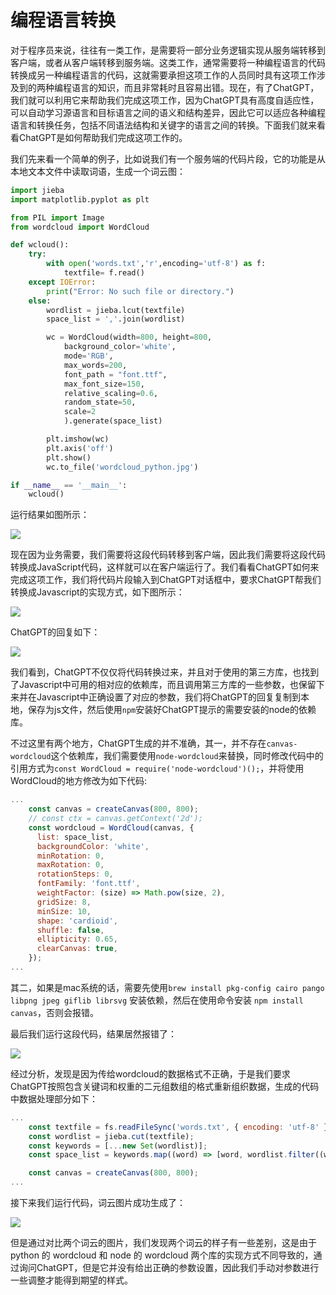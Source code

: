 # 编程语言转换

对于程序员来说，往往有一类工作，是需要将一部分业务逻辑实现从服务端转移到客户端，或者从客户端转移到服务端。这类工作，通常需要将一种编程语言的代码转换成另一种编程语言的代码，这就需要承担这项工作的人员同时具有这项工作涉及到的两种编程语言的知识，而且非常耗时且容易出错。现在，有了ChatGPT，我们就可以利用它来帮助我们完成这项工作，因为ChatGPT具有高度自适应性，可以自动学习源语言和目标语言之间的语义和结构差异，因此它可以适应各种编程语言和转换任务，包括不同语法结构和关键字的语言之间的转换。下面我们就来看看ChatGPT是如何帮助我们完成这项工作的。

我们先来看一个简单的例子，比如说我们有一个服务端的代码片段，它的功能是从本地文本文件中读取词语，生成一个词云图：

```python
import jieba
import matplotlib.pyplot as plt

from PIL import Image
from wordcloud import WordCloud

def wcloud():
    try:
        with open('words.txt','r',encoding='utf-8') as f:
            textfile= f.read()
    except IOError:
        print("Error: No such file or directory.")
    else:
        wordlist = jieba.lcut(textfile)
        space_list = ','.join(wordlist)

        wc = WordCloud(width=800, height=800,
            background_color='white',
            mode='RGB',
            max_words=200,
            font_path = "font.ttf",
            max_font_size=150,
            relative_scaling=0.6,
            random_state=50,
            scale=2
            ).generate(space_list)

        plt.imshow(wc)
        plt.axis('off')
        plt.show()
        wc.to_file('wordcloud_python.jpg')

if __name__ == '__main__':
    wcloud()
```

运行结果如图所示：

![](../../images/code/../awesome/code-language-wcloud1.png)

现在因为业务需要，我们需要将这段代码转移到客户端，因此我们需要将这段代码转换成JavaScript代码，这样就可以在客户端运行了。我们看看ChatGPT如何来完成这项工作，我们将代码片段输入到ChatGPT对话框中，要求ChatGPT帮我们转换成Javascript的实现方式，如下图所示：

![](../../images/code/../awesome/code-language-wcloud-cvt1.png)

ChatGPT的回复如下：

![](../../images/code/../awesome/code-language-wcloud-cvt2.png)

我们看到，ChatGPT不仅仅将代码转换过来，并且对于使用的第三方库，也找到了Javascript中可用的相对应的依赖库，而且调用第三方库的一些参数，也保留下来并在Javascript中正确设置了对应的参数，我们将ChatGPT的回复复制到本地，保存为js文件，然后使用`npm`安装好ChatGPT提示的需要安装的node的依赖库。

不过这里有两个地方，ChatGPT生成的并不准确，其一，并不存在`canvas-wordcloud`这个依赖库，我们需要使用`node-wordcloud`来替换，同时修改代码中的引用方式为`const WordCloud = require('node-wordcloud')();`，并将使用WordCloud的地方修改为如下代码:
```javascript
...
    const canvas = createCanvas(800, 800);
    // const ctx = canvas.getContext('2d');
    const wordcloud = WordCloud(canvas, {
      list: space_list,
      backgroundColor: 'white',
      minRotation: 0,
      maxRotation: 0,
      rotationSteps: 0,
      fontFamily: 'font.ttf',
      weightFactor: (size) => Math.pow(size, 2),
      gridSize: 8,
      minSize: 10,
      shape: 'cardioid',
      shuffle: false,
      ellipticity: 0.65,
      clearCanvas: true,
    });
...
```

其二，如果是mac系统的话，需要先使用`brew install pkg-config cairo pango libpng jpeg giflib librsvg` 安装依赖，然后在使用命令安装 `npm install canvas`，否则会报错。

最后我们运行这段代码，结果居然报错了：

![](../../images/code/../awesome/code-language-wcloud-jserror.png)

经过分析，发现是因为传给wordcloud的数据格式不正确，于是我们要求ChatGPT按照包含关键词和权重的二元组数组的格式重新组织数据，生成的代码中数据处理部分如下：

```javascript
...
    const textfile = fs.readFileSync('words.txt', { encoding: 'utf-8' });
    const wordlist = jieba.cut(textfile);
    const keywords = [...new Set(wordlist)];
    const space_list = keywords.map((word) => [word, wordlist.filter((w) => w === word).length]);

    const canvas = createCanvas(800, 800);
...
```

接下来我们运行代码，词云图片成功生成了：

![](../../images/code/../awesome/code-language-wcloud-jsresult1.png)

但是通过对比两个词云的图片，我们发现两个词云的样子有一些差别，这是由于 python 的 wordcloud 和 node 的 wordcloud 两个库的实现方式不同导致的，通过询问ChatGPT，但是它并没有给出正确的参数设置，因此我们手动对参数进行一些调整才能得到期望的样式。
